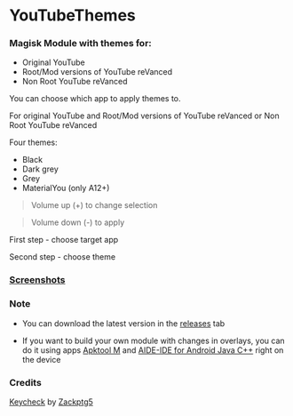 # YouTubeThemes
### Magisk Module with themes for:
- Original YouTube 
- Root/Mod versions of YouTube reVanced
- Non Root YouTube reVanced

You can choose which app to apply themes to.

For original YouTube and Root/Mod versions of YouTube reVanced or Non Root YouTube reVanced

Four themes:
- Black
- Dark grey
- Grey
- MaterialYou (only A12+)

> Volume up (+) to change selection

> Volume down (-) to apply

First step - choose target app

Second step - choose theme

### [Screenshots](/assets/screenshot.md)

### Note
- You can download the latest version in the [releases](https://github.com/PycmShoma/YouTubeThemes/releases/latest) tab

- If you want to build your own module with changes in overlays, you can do it using apps [Apktool M](https://maximoff.su/apktool/?lang=en) and [AIDE-IDE for Android Java C++](https://play.google.com/store/apps/details?id=com.aide.ui) right on the device


### Credits
[Keycheck](https://github.com/Zackptg5/Keycheck) by [Zackptg5](https://github.com/Zackptg5)

